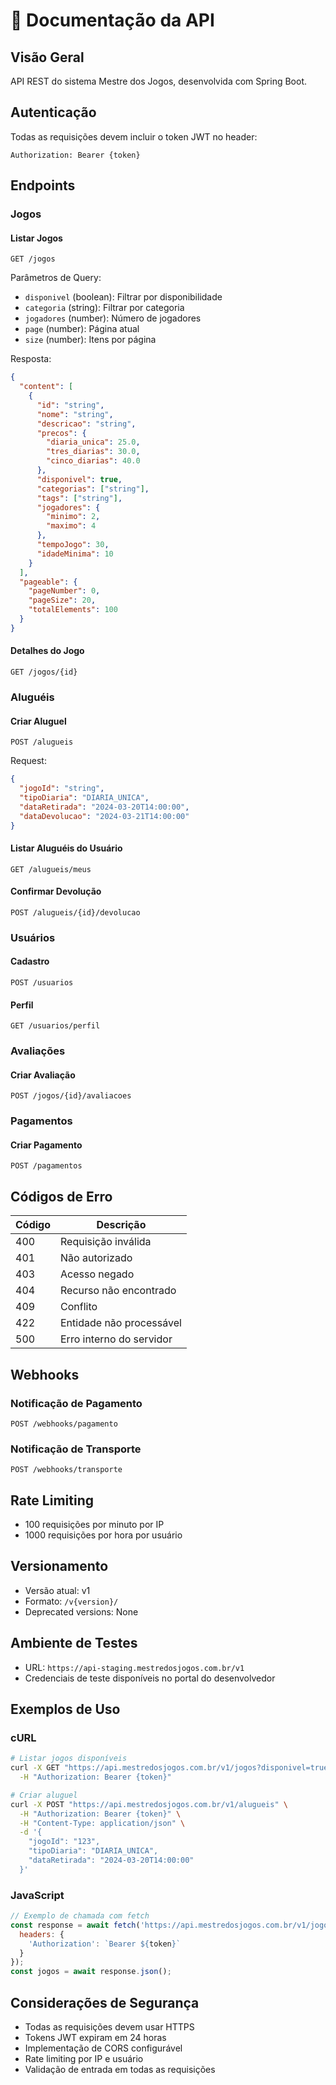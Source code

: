 # 🔌 Documentação da API

## Visão Geral
API REST do sistema Mestre dos Jogos, desenvolvida com Spring Boot.


## Autenticação
Todas as requisições devem incluir o token JWT no header:
```
Authorization: Bearer {token}
```

## Endpoints

### Jogos

#### Listar Jogos
```http
GET /jogos
```

Parâmetros de Query:
- `disponivel` (boolean): Filtrar por disponibilidade
- `categoria` (string): Filtrar por categoria
- `jogadores` (number): Número de jogadores
- `page` (number): Página atual
- `size` (number): Itens por página

Resposta:
```json
{
  "content": [
    {
      "id": "string",
      "nome": "string",
      "descricao": "string",
      "precos": {
        "diaria_unica": 25.0,
        "tres_diarias": 30.0,
        "cinco_diarias": 40.0
      },
      "disponivel": true,
      "categorias": ["string"],
      "tags": ["string"],
      "jogadores": {
        "minimo": 2,
        "maximo": 4
      },
      "tempoJogo": 30,
      "idadeMinima": 10
    }
  ],
  "pageable": {
    "pageNumber": 0,
    "pageSize": 20,
    "totalElements": 100
  }
}
```

#### Detalhes do Jogo
```http
GET /jogos/{id}
```

### Aluguéis

#### Criar Aluguel
```http
POST /alugueis
```

Request:
```json
{
  "jogoId": "string",
  "tipoDiaria": "DIARIA_UNICA",
  "dataRetirada": "2024-03-20T14:00:00",
  "dataDevolucao": "2024-03-21T14:00:00"
}
```

#### Listar Aluguéis do Usuário
```http
GET /alugueis/meus
```

#### Confirmar Devolução
```http
POST /alugueis/{id}/devolucao
```

### Usuários

#### Cadastro
```http
POST /usuarios
```

#### Perfil
```http
GET /usuarios/perfil
```

### Avaliações

#### Criar Avaliação
```http
POST /jogos/{id}/avaliacoes
```

### Pagamentos

#### Criar Pagamento
```http
POST /pagamentos
```

## Códigos de Erro

| Código | Descrição                    |
|--------|------------------------------|
| 400    | Requisição inválida         |
| 401    | Não autorizado              |
| 403    | Acesso negado               |
| 404    | Recurso não encontrado      |
| 409    | Conflito                    |
| 422    | Entidade não processável    |
| 500    | Erro interno do servidor    |

## Webhooks

### Notificação de Pagamento
```http
POST /webhooks/pagamento
```

### Notificação de Transporte
```http
POST /webhooks/transporte
```

## Rate Limiting
- 100 requisições por minuto por IP
- 1000 requisições por hora por usuário

## Versionamento
- Versão atual: v1
- Formato: `/v{version}/`
- Deprecated versions: None

## Ambiente de Testes
- URL: `https://api-staging.mestredosjogos.com.br/v1`
- Credenciais de teste disponíveis no portal do desenvolvedor

## Exemplos de Uso

### cURL
```bash
# Listar jogos disponíveis
curl -X GET "https://api.mestredosjogos.com.br/v1/jogos?disponivel=true" \
  -H "Authorization: Bearer {token}"

# Criar aluguel
curl -X POST "https://api.mestredosjogos.com.br/v1/alugueis" \
  -H "Authorization: Bearer {token}" \
  -H "Content-Type: application/json" \
  -d '{
    "jogoId": "123",
    "tipoDiaria": "DIARIA_UNICA",
    "dataRetirada": "2024-03-20T14:00:00"
  }'
```

### JavaScript
```javascript
// Exemplo de chamada com fetch
const response = await fetch('https://api.mestredosjogos.com.br/v1/jogos', {
  headers: {
    'Authorization': `Bearer ${token}`
  }
});
const jogos = await response.json();
```

## Considerações de Segurança
- Todas as requisições devem usar HTTPS
- Tokens JWT expiram em 24 horas
- Implementação de CORS configurável
- Rate limiting por IP e usuário
- Validação de entrada em todas as requisições 